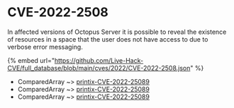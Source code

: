 # CVE-2022-2508

In affected versions of Octopus Server it is possible to reveal the existence of resources in a space that the user does not have access to due to verbose error messaging.

{% embed url="https://github.com/Live-Hack-CVE/full_database/blob/main/cves/2022/CVE-2022-2508.json" %}


* ComparedArray ~> [printix-CVE-2022-25089](https://www.alice-snow.ru/2022/database/cve-2022-2508/printix-cve-2022-25089-comparedarray)
* ComparedArray ~> [printix-CVE-2022-25089](https://www.alice-snow.ru/2022/database/cve-2022-2508/printix-cve-2022-25089-comparedarray)
* ComparedArray ~> [printix-CVE-2022-25089](https://www.alice-snow.ru/2022/database/cve-2022-2508/printix-cve-2022-25089-comparedarray)